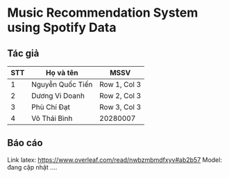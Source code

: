 # Music Recommendation System using Spotify Data
## Tác giả 
| STT | Họ và tên | MSSV |
|----------|----------|----------|
| 1 | Nguyễn Quốc Tiến  | Row 1, Col 3 |
| 2 | Dương Vi Doanh | Row 2, Col 3 |
| 3 | Phù Chí Đạt | Row 3, Col 3 |
| 4 | Võ Thái Bình | 20280007 |
## Báo cáo 
Link latex: https://www.overleaf.com/read/nwbzmbmdfxyv#ab2b57
Model: đang cập nhật .... 
